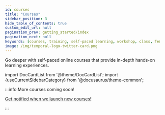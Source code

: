 ```yaml
---
id: courses
title: "Courses"
sidebar_position: 3
hide_table_of_contents: true
custom_edit_url: null
pagination_prev: getting_started/index
pagination_next: null
keywords: [courses, training, self-paced learning, workshop, class, Temporal]
image: /img/temporal-logo-twitter-card.png
---
```


Go deeper with self-paced online courses that provide in-depth hands-on learning experiences.

import DocCardList from '@theme/DocCardList';
import {useCurrentSidebarCategory} from '@docusaurus/theme-common';

<DocCardList items={useCurrentSidebarCategory().items}/>

:::info More courses coming soon!

<a className="button button--primary" href="https://pages.temporal.io/get-updates-education">Get notified when we launch new courses!</a>

:::


